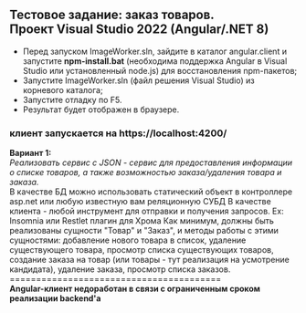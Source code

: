   <h2>
    Тестовое задание: заказ товаров. <br>
    Проект Visual Studio 2022 (Angular/.NET 8)
  </h2>
<ul>
<li>Перед запуском ImageWorker.sln, зайдите в каталог angular.client и запустите <b>npm-install.bat</b> (необходима поддержка Angular в Visual Studio или установленный node.js) для восстановления npm-пакетов;</li>
<li>Запустите ImageWorker.sln (файл решения Visual Studio) из корневого каталога;</li>
<li>Запустите отладку по F5.</li>
<li>Результат будет отображен в браузере.</h4></li>
  </ul>
<h3> клиент запускается на https://localhost:4200/</h3>
<b>Вариант 1:</b><br>
<i>Реализовать сервис с JSON - сервис для предоставления информации о списке товаров, а также возможностью заказа/удаления товара и заказа.</i><br>
В качестве БД можно использовать статический объект в контроллере asp.net или любую известную вам реляционную СУБД
В качестве клиента - любой инструмент для отправки и получения запросов. Ex: Insomnia или Restlet плагин для Хрома
Как минимум, должны быть реализованы сущности "Товар" и "Заказ", и методы работы с этими сущностями: добавление нового товара в список, удаление существующего товара, просмотр списка существующих товаров, создание заказа на товар (или товары - тут реализация на усмотрение кандидата), удаление заказа, просмотр списка заказов.
<br>
========================================<br>
<b>Angular-клиент недоработан в связи с ограниченным сроком реализации backend'а</b>

